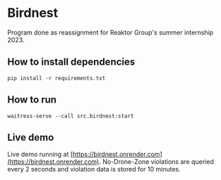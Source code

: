 # Birdnest

Program done as reassignment for Reaktor Group's summer internship 2023.

## How to install dependencies

```pip install -r requirements.txt```

## How to run

```waitress-serve --call src.birdnest:start```

## Live demo

Live demo running at [https://birdnest.onrender.com](https://birdnest.onrender.com). 
No-Drone-Zone violations are queried every 2 seconds and violation data is stored for 10 minutes.